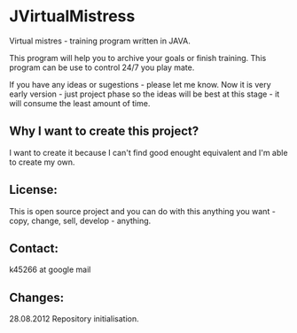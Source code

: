 JVirtualMistress
================

Virtual mistres - training program written in JAVA.

This program will help you to archive your goals or finish training.
This program can be use to control 24/7 you play mate.

If you have any ideas or sugestions - please let me know.
Now it is very early version - just project phase so the ideas will be best at this stage - it will consume the least amount of time.

Why I want to create this project?
----------------------------------
I want to create it because I can't find good enought equivalent and I'm able to create my own.

License:
--------
This is open source project and you can do with this anything you want - copy, change, sell, develop - anything.

Contact:
--------
k45266 at google mail

Changes:
--------
28.08.2012
Repository initialisation.